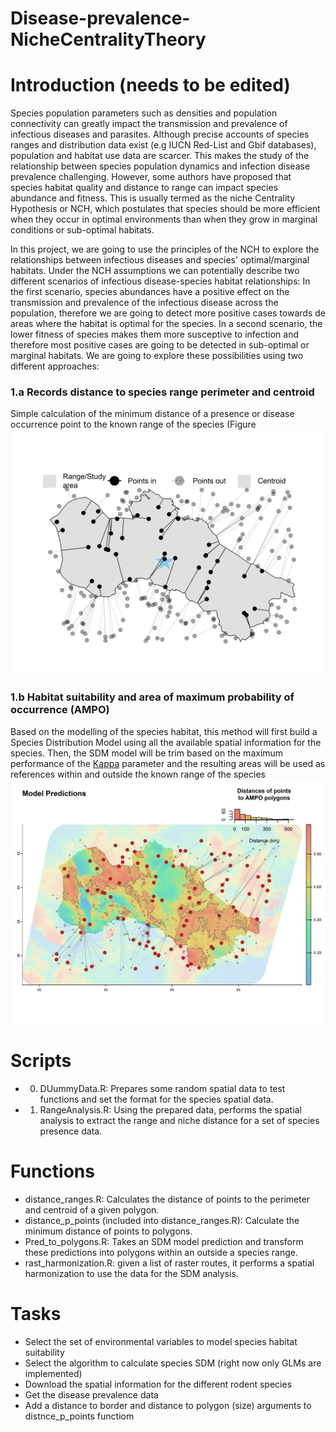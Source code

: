 # Disease-prevalence-NicheCentralityTheory
# Introduction (needs to be edited)
Species population parameters such as densities and population connectivity can greatly impact the transmission and prevalence of infectious diseases and parasites. Although precise accounts of species ranges and distribution data exist (e.g IUCN Red-List and Gbif databases), population and habitat use data are scarcer. This makes the study of the relationship between species population dynamics and infection disease prevalence challenging. However, some authors have proposed that species habitat quality and distance to range can impact species abundance and fitness. This is usually termed as the niche Centrality Hypothesis or NCH, which postulates that species should be more efficient when they occur in optimal environments than when they grow in marginal conditions or sub-optimal habitats.  

In this project, we are going to use the principles of the NCH to explore the relationships between infectious diseases and species' optimal/marginal habitats. Under the NCH assumptions we can potentially describe two different scenarios of infectious disease-species habitat relationships: In the first scenario, species abundances have a positive effect on the transmission and prevalence of the infectious disease across the population, therefore we are going to detect more positive cases towards de areas where the habitat is optimal for the species. In a second scenario, the lower fitness of species makes them more susceptive to infection and therefore most positive cases are going to be detected in sub-optimal or marginal habitats.  We are going to explore these possibilities using two different approaches: 
### 1.a Records distance to species range perimeter and centroid
Simple calculation of the minimum distance of a presence or disease occurrence point to the known range of the species (Figure
![Overview of the range-perimeter analysis](Results/Figures/Distance_range.png)

### 1.b Habitat suitability and area of maximum probability of occurrence (AMPO)
Based on the modelling of the species habitat, this method will first build a Species Distribution Model using all the available spatial information for the species. Then, the SDM model will be trim based on the maximum performance of the [Kappa]() parameter and the resulting areas will be used as references within and outside the known range of the species 
![Overview of the SDM analysis](Results/Figures/Polygons_AMPO.png)

# Scripts
- 0. DUummyData.R: Prepares some random spatial data to test functions and set the format for the species spatial data.
- 1. RangeAnalysis.R: Using the prepared data, performs the spatial analysis to extract the range and niche distance for a set of species presence data.
# Functions
- distance_ranges.R: Calculates the distance of points to the perimeter and centroid of a given polygon.
- distance_p_points (included into distance_ranges.R): Calculate the minimum distance of points to polygons.
- Pred_to_polygons.R: Takes an SDM model prediction and transform these predictions into polygons within an outside a species range.
- rast_harmonization.R: given a list of raster routes, it performs a spatial harmonization to use the data for the SDM analysis. 

# Tasks
- Select the set of environmental variables to model species habitat suitability
- Select the algorithm to calculate species SDM (right now only GLMs are implemented)
- Download the spatial information for the different rodent species
- Get the disease prevalence data
- Add a distance to border and distance to polygon (size) arguments to distnce_p_points functiom
